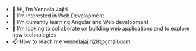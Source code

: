 - 👋 Hi, I’m Vennela Jajiri
- 👀 I’m interested in Web Development
- 🌱 I’m currently learning Angular and Web development
- 💞️ I’m looking to collaborate on building web applications and to explore new technologies
- 📫 How to reach me vennelajajiri28@gmail.com

<!---
VennelaJajiri7/VennelaJajiri7 is a ✨ special ✨ repository because its `README.md` (this file) appears on your GitHub profile.
You can click the Preview link to take a look at your changes.
--->

